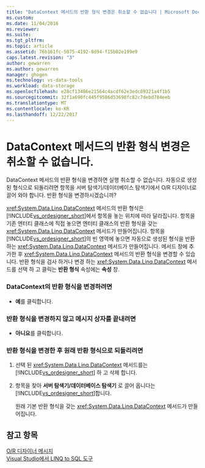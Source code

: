 ```yaml
---
title: "DataContext 메서드의 반환 형식 변경은 취소할 수 없습니다 | Microsoft Docs"
ms.custom: 
ms.date: 11/04/2016
ms.reviewer: 
ms.suite: 
ms.tgt_pltfrm: 
ms.topic: article
ms.assetid: 76b161fc-5075-4192-8d94-f15b02e199e9
caps.latest.revision: "3"
author: gewarren
ms.author: gewarren
manager: ghogen
ms.technology: vs-data-tools
ms.workload: data-storage
ms.openlocfilehash: e28cf13486e21564c4acdf62e3edc89321a4f1b5
ms.sourcegitcommit: 32f1a690fc445f9586d53698fc82c7debd784eeb
ms.translationtype: MT
ms.contentlocale: ko-KR
ms.lasthandoff: 12/22/2017
---
```

# <a name="changing-the-return-type-of-a-datacontext-method-cannot-be-undone"></a>DataContext 메서드의 반환 형식 변경은 취소할 수 없습니다.
DataContext 메서드의 반환 형식을 변경하면 실행 취소할 수 없습니다. 자동으로 생성된 형식으로 되돌리려면 항목을 서버 탐색기/데이터베이스 탐색기에서 O/R 디자이너로 끌어 와야 합니다. 반환 형식을 변경하시겠습니까?  
  
<xref:System.Data.Linq.DataContext> 메서드의 반환 형식은 [!INCLUDE[vs_ordesigner_short](../data-tools/includes/vs_ordesigner_short_md.md)]에서 항목을 놓는 위치에 따라 달라집니다. 항목을 기존 엔터티 클래스에 직접 놓으면 엔터티 클래스의 반환 형식을 갖는 <xref:System.Data.Linq.DataContext> 메서드가 만들어집니다. 항목을 [!INCLUDE[vs_ordesigner_short](../data-tools/includes/vs_ordesigner_short_md.md)]의 빈 영역에 놓으면 자동으로 생성된 형식을 반환하는 <xref:System.Data.Linq.DataContext> 메서드가 만들어집니다. 메서드 창에 추가한 후 <xref:System.Data.Linq.DataContext> 메서드의 반환 형식을 변경할 수 있습니다. 반환 형식을 검사 하거나 변경 하는 <xref:System.Data.Linq.DataContext> 메서드를 선택 하 고 클릭는 **반환 형식** 속성에는 **속성** 창.  
  
### <a name="to-change-the-return-type-of-a-datacontext"></a>DataContext의 반환 형식을 변경하려면  
  
-   **예**를 클릭합니다.  
  
### <a name="to-exit-the-message-box-and-leave-the-return-type-unchanged"></a>반환 형식을 변경하지 않고 메시지 상자를 끝내려면  
  
-   **아니요**를 클릭합니다.  
  
### <a name="to-revert-to-the-original-return-type-after-changing-the-return-type"></a>반환 형식을 변경한 후 원래 반환 형식으로 되돌리려면  
  
1.  선택 된 <xref:System.Data.Linq.DataContext> 메서드를는 [!INCLUDE[vs_ordesigner_short](../data-tools/includes/vs_ordesigner_short_md.md)] 하 고 삭제 합니다.  
  
2.  항목을 찾아 **서버 탐색기/데이터베이스 탐색기** 로 끌어 옵니다는 [!INCLUDE[vs_ordesigner_short](../data-tools/includes/vs_ordesigner_short_md.md)]합니다.  
  
    원래 기본 반환 형식을 갖는 <xref:System.Data.Linq.DataContext> 메서드가 만들어집니다.  
  
## <a name="see-also"></a>참고 항목
[O/R 디자이너 메시지](../data-tools/o-r-designer-messages.md)  
[Visual Studio에서 LINQ to SQL 도구](../data-tools/linq-to-sql-tools-in-visual-studio2.md)